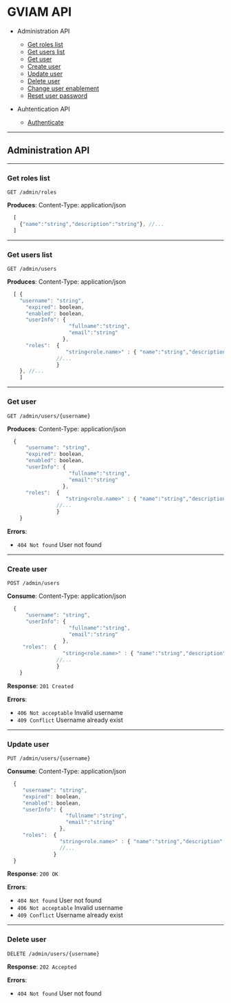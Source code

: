 # GVIAM API

- Administration API
  * [Get roles list](#roles)
  * [Get users list](#users)
  * [Get user](#user)
  * [Create user](#create_user)
  * [Update user](#update_user)
  * [Delete user](#delete_user)
  * [Change user enablement](#enable_user)
  * [Reset user password](#reset_user)

- Auhtentication API
  * [Authenticate](#authenticate)

----

## Administration API

----
### <a name="roles"></a>Get roles list

    GET /admin/roles

**Produces**: Content-Type: application/json

```javascript
  [
    {"name":"string","description":"string"}, //...
  ]
```
----
### <a name="users"></a>Get users list

    GET /admin/users

**Produces**: Content-Type: application/json

```javascript
  [ {
    "username": "string",
      "expired": boolean,
      "enabled": boolean,
      "userInfo": {
                    "fullname":"string",
                    "email":"string"
                  },
      "roles":  {
                   "string<role.name>" : { "name":"string","description":"string"},
                //...
                }
    }, //...
    ]
```

----
### <a name="user"></a>Get user

    GET /admin/users/{username}

**Produces**: Content-Type: application/json

```javascript
  {
      "username": "string",
      "expired": boolean,
      "enabled": boolean,
      "userInfo": {
                    "fullname":"string",
                    "email":"string"
                  },
      "roles":  {
                   "string<role.name>" : { "name":"string","description":"string"},
                //...
                }
    }
```

**Errors**:  
   - `404 Not found` User not found

----
### <a name="create_user"></a>Create user

    POST /admin/users

**Consume**: Content-Type: application/json

```javascript
  {
      "username": "string",
      "userInfo": {
                    "fullname":"string",
                    "email":"string"
                  },
     "roles":  {
                  "string<role.name>" : { "name":"string","description":"string"},
                //...
                }
    }
```

**Response**: `201 Created`

**Errors**:
   - `406 Not acceptable` Invalid username
   - `409 Conflict` Username already exist

----
### <a name="update_user"></a>Update user

    PUT /admin/users/{username}

**Consume**: Content-Type: application/json

```javascript
  {
     "username": "string",
     "expired": boolean,
     "enabled": boolean,
     "userInfo": {
                   "fullname":"string",
                   "email":"string"
                 },
     "roles":  {
                 "string<role.name>" : { "name":"string","description":"string"},
                 //...
               }
  }
```

**Response**: `200 OK`

**Errors**:
  - `404 Not found` User not found
  - `406 Not acceptable` Invalid username
  - `409 Conflict` Username already exist

----
### <a name="delete_user"></a>Delete user

    DELETE /admin/users/{username}

**Response**: `202 Accepted`

**Errors**:  
   - `404 Not found` User not found
